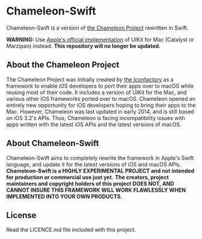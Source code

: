 # Chameleon-Swift

Chameleon-Swift is a version of [the Chameleon Project](http://chameleonproject.org) rewritten in Swift.

**WARNING:** Use [Apple's official implementation](https://developer.apple.com/mac-catalyst/) of UIKit for Mac (Catalyst or Marzipan) instead. **This repository will no longer be updated.**

## About the Chameleon Project

The Chameleon Project was initially created by [the Iconfactory](http://iconfactory.com) as a framework to
enable iOS developers to port their apps over to macOS while reusing most of their code. It includes a version of UIKit for
the Mac, and various other iOS frameworks ported over to macOS.
Chameleon opened an entirely new opportunity for iOS developers hoping to bring their apps to the Mac. However, Chameleon
was last updated in early 2014, and is still based on iOS 3.2's APIs. Thus, Chameleon is facing incompatibility issues
with apps written with the latest iOS APIs and the latest versions of macOS.

## About Chameleon-Swift

Chameleon-Swift aims to completely rewrite the framework in Apple's Swift language, and update it for the latest versions of iOS and macOS APIs.
**Chameleon-Swift is a HIGHLY EXPERIMENTAL PROJECT and not intended for production or commercial use just yet.**
**The creators, project maintainers and copyright holders of this project DOES NOT, AND CANNOT INSURE THIS FRAMEWORK WILL WORK FLAWLESSLY WHEN IMPLEMENTED INTO YOUR OWN PRODUCTS.**

## License

Read the LICENCE.md file included with this project.


